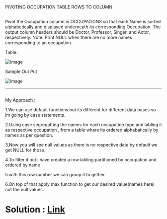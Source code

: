 #
PIVOTING OCCUPATION TABLE ROWS TO COLUMN

##
Pivot the Occupation column in OCCUPATIONS so that each Name is sorted alphabetically and displayed underneath its corresponding Occupation. The output column headers should be Doctor, Professor, Singer, and Actor, respectively.
Note: Print NULL when there are no more names corresponding to an occupation.

Table:

![image](https://github.com/DeepanRaju-exe/Hacker_Rank_SQL_Solutions/assets/68472546/f7208f9c-f384-4d9c-a2a7-579eeb112dd6)

Sample Out Put

![image](https://github.com/DeepanRaju-exe/Hacker_Rank_SQL_Solutions/assets/68472546/f60088a7-8379-4f9d-843e-81f7623d41b4)

---

##
My Approach :

1.We can use default functions but its different for different data bases so im going by case statements.

2.Using case segregatting the names for each occupation type and labling it as respective occupation , from a table where its ordered alphabatically by names as per question.

3.Now you will see null values as there is no respective data by default we get NULL for those.

4.To filter it out i have created a row labling partitioned by occupation and ordered by name 

5.with this row number we can group it to gether.

6.On top of that apply max function to get our desired value(names here) not the null values.


Solution : [Link](https://github.com/DeepanRaju-exe/Hacker_Rank_SQL_Solutions/blob/main/pivot_occupation.sql)
====================



